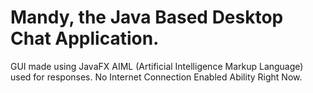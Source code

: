 # Mandy, the Java Based Desktop Chat Application. 

GUI made using JavaFX
AIML (Artificial Intelligence Markup Language) used for responses.
No Internet Connection Enabled Ability Right Now.
